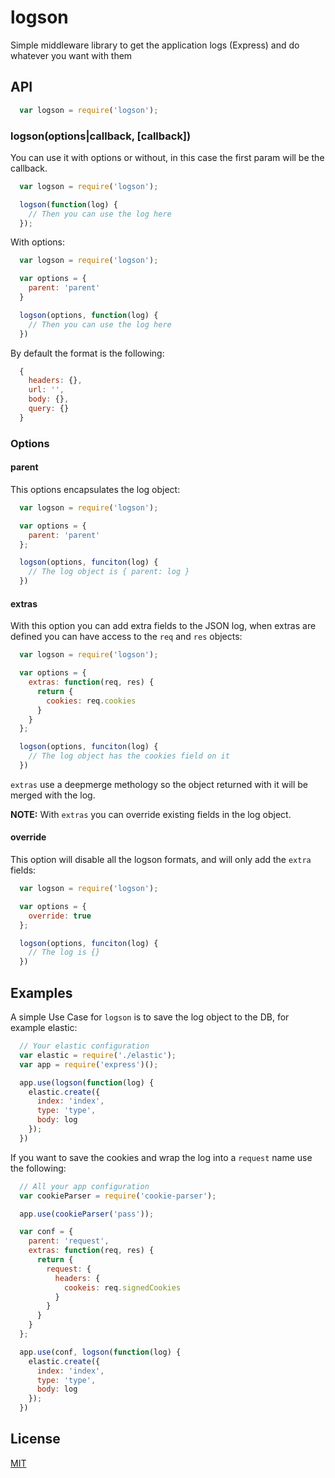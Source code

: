 # logson
Simple middleware library to get the application logs (Express) and do whatever you want with them

## API

```js
  var logson = require('logson');
```

### logson(options|callback, [callback])

You can use it with options or without, in this case the first param will be the callback.

```js
  var logson = require('logson');

  logson(function(log) {
    // Then you can use the log here
  });
```

With options:

```js
  var logson = require('logson');

  var options = {
    parent: 'parent'
  }

  logson(options, function(log) {
    // Then you can use the log here
  })
```

By default the format is the following:

```js
  {
    headers: {},
    url: '',
    body: {},
    query: {}
  }
```

### Options

#### parent

This options encapsulates the log object:

```js
  var logson = require('logson');

  var options = {
    parent: 'parent'
  };

  logson(options, funciton(log) {
    // The log object is { parent: log }
  })
```

#### extras

With this option you can add extra fields to the JSON log, when extras are defined you can have access to the `req` and `res` objects:

```js
  var logson = require('logson');

  var options = {
    extras: function(req, res) {
      return {
        cookies: req.cookies
      }
    }
  };

  logson(options, funciton(log) {
    // The log object has the cookies field on it
  })
```

`extras` use a deepmerge methology so the object returned with it will be merged with the log.

**NOTE:** With `extras` you can override existing fields in the log object.

#### override

This option will disable all the logson formats, and will only add the `extra` fields:

```js
  var logson = require('logson');

  var options = {
    override: true
  };

  logson(options, funciton(log) {
    // The log is {}
  })
```

## Examples

A simple Use Case for `logson` is to save the log object to the DB, for example elastic:

```js
  // Your elastic configuration
  var elastic = require('./elastic');
  var app = require('express')();

  app.use(logson(function(log) {
    elastic.create({
      index: 'index',
      type: 'type',
      body: log
    });
  })
```

If you want to save the cookies and wrap the log into a `request` name use the following:

```js
  // All your app configuration
  var cookieParser = require('cookie-parser');

  app.use(cookieParser('pass'));

  var conf = {
    parent: 'request',
    extras: function(req, res) {
      return {
        request: {
          headers: {
            cookeis: req.signedCookies
          }
        }
      }
    }
  };

  app.use(conf, logson(function(log) {
    elastic.create({
      index: 'index',
      type: 'type',
      body: log
    });
  })
```

## License

[MIT](LICENSE)
